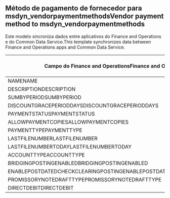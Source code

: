 ## <a name="vendor-payment-method-to-msdyn_vendorpaymentmethods"></a><span data-ttu-id="94c9e-101">Método de pagamento de fornecedor para msdyn_vendorpaymentmethods</span><span class="sxs-lookup"><span data-stu-id="94c9e-101">Vendor payment method to msdyn_vendorpaymentmethods</span></span>

<span data-ttu-id="94c9e-102">Este modelo sincroniza dados entre aplicativos do Finance and Operations e do Common Data Service.</span><span class="sxs-lookup"><span data-stu-id="94c9e-102">This template synchronizes data between Finance and Operations apps and Common Data Service.</span></span>

<span data-ttu-id="94c9e-103">Campo do Finance and Operations</span><span class="sxs-lookup"><span data-stu-id="94c9e-103">Finance and Operations field</span></span> | <span data-ttu-id="94c9e-104">Tipo de mapa</span><span class="sxs-lookup"><span data-stu-id="94c9e-104">Map type</span></span> | <span data-ttu-id="94c9e-105">Outro campo Dynamics 365</span><span class="sxs-lookup"><span data-stu-id="94c9e-105">Other Dynamics 365 field</span></span> | <span data-ttu-id="94c9e-106">Valor padrão</span><span class="sxs-lookup"><span data-stu-id="94c9e-106">Default value</span></span>
---|---|---|---
<span data-ttu-id="94c9e-107">NAME</span><span class="sxs-lookup"><span data-stu-id="94c9e-107">NAME</span></span> | = | <span data-ttu-id="94c9e-108">msdyn_name</span><span class="sxs-lookup"><span data-stu-id="94c9e-108">msdyn_name</span></span> | 
<span data-ttu-id="94c9e-109">DESCRIPTION</span><span class="sxs-lookup"><span data-stu-id="94c9e-109">DESCRIPTION</span></span> | = | <span data-ttu-id="94c9e-110">msdyn_description</span><span class="sxs-lookup"><span data-stu-id="94c9e-110">msdyn_description</span></span> | 
<span data-ttu-id="94c9e-111">SUMBYPERIOD</span><span class="sxs-lookup"><span data-stu-id="94c9e-111">SUMBYPERIOD</span></span> | >< | <span data-ttu-id="94c9e-112">msdyn_sumbyperiod</span><span class="sxs-lookup"><span data-stu-id="94c9e-112">msdyn_sumbyperiod</span></span> | 
<span data-ttu-id="94c9e-113">DISCOUNTGRACEPERIODDAYS</span><span class="sxs-lookup"><span data-stu-id="94c9e-113">DISCOUNTGRACEPERIODDAYS</span></span> | = | <span data-ttu-id="94c9e-114">msdyn_discountgraceperioddays</span><span class="sxs-lookup"><span data-stu-id="94c9e-114">msdyn_discountgraceperioddays</span></span> | 
<span data-ttu-id="94c9e-115">PAYMENTSTATUS</span><span class="sxs-lookup"><span data-stu-id="94c9e-115">PAYMENTSTATUS</span></span> | >< | <span data-ttu-id="94c9e-116">msdyn_paymentstatus</span><span class="sxs-lookup"><span data-stu-id="94c9e-116">msdyn_paymentstatus</span></span> | 
<span data-ttu-id="94c9e-117">ALLOWPAYMENTCOPIES</span><span class="sxs-lookup"><span data-stu-id="94c9e-117">ALLOWPAYMENTCOPIES</span></span> | >< | <span data-ttu-id="94c9e-118">msdyn_allowpaymentcopies</span><span class="sxs-lookup"><span data-stu-id="94c9e-118">msdyn_allowpaymentcopies</span></span> | 
<span data-ttu-id="94c9e-119">PAYMENTTYPE</span><span class="sxs-lookup"><span data-stu-id="94c9e-119">PAYMENTTYPE</span></span> | >< | <span data-ttu-id="94c9e-120">msdyn_paymenttype</span><span class="sxs-lookup"><span data-stu-id="94c9e-120">msdyn_paymenttype</span></span> | 
<span data-ttu-id="94c9e-121">LASTFILENUMBER</span><span class="sxs-lookup"><span data-stu-id="94c9e-121">LASTFILENUMBER</span></span> | = | <span data-ttu-id="94c9e-122">msdyn_lastfilenumber</span><span class="sxs-lookup"><span data-stu-id="94c9e-122">msdyn_lastfilenumber</span></span> | 
<span data-ttu-id="94c9e-123">LASTFILENUMBERTODAY</span><span class="sxs-lookup"><span data-stu-id="94c9e-123">LASTFILENUMBERTODAY</span></span> | = | <span data-ttu-id="94c9e-124">msdyn_lastfilenumbertoday</span><span class="sxs-lookup"><span data-stu-id="94c9e-124">msdyn_lastfilenumbertoday</span></span> | 
<span data-ttu-id="94c9e-125">ACCOUNTTYPE</span><span class="sxs-lookup"><span data-stu-id="94c9e-125">ACCOUNTTYPE</span></span> | >< | <span data-ttu-id="94c9e-126">msdyn_accounttype</span><span class="sxs-lookup"><span data-stu-id="94c9e-126">msdyn_accounttype</span></span> | 
<span data-ttu-id="94c9e-127">BRIDGINGPOSTINGENABLED</span><span class="sxs-lookup"><span data-stu-id="94c9e-127">BRIDGINGPOSTINGENABLED</span></span> | >< | <span data-ttu-id="94c9e-128">msdyn_bridgingposting</span><span class="sxs-lookup"><span data-stu-id="94c9e-128">msdyn_bridgingposting</span></span> | 
<span data-ttu-id="94c9e-129">ENABLEPOSTDATEDCHECKCLEARINGPOSTING</span><span class="sxs-lookup"><span data-stu-id="94c9e-129">ENABLEPOSTDATEDCHECKCLEARINGPOSTING</span></span> | >< | <span data-ttu-id="94c9e-130">msdyn_postdatedcheckclearingposting</span><span class="sxs-lookup"><span data-stu-id="94c9e-130">msdyn_postdatedcheckclearingposting</span></span> | 
<span data-ttu-id="94c9e-131">PROMISSORYNOTEDRAFTTYPE</span><span class="sxs-lookup"><span data-stu-id="94c9e-131">PROMISSORYNOTEDRAFTTYPE</span></span> | >< | <span data-ttu-id="94c9e-132">msdyn_promissorynotedrafttype</span><span class="sxs-lookup"><span data-stu-id="94c9e-132">msdyn_promissorynotedrafttype</span></span> | 
<span data-ttu-id="94c9e-133">DIRECTDEBIT</span><span class="sxs-lookup"><span data-stu-id="94c9e-133">DIRECTDEBIT</span></span> | >< | <span data-ttu-id="94c9e-134">msdyn_directdebit</span><span class="sxs-lookup"><span data-stu-id="94c9e-134">msdyn_directdebit</span></span> | 
